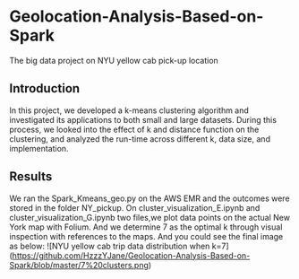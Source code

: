 # Geolocation-Analysis-Based-on-Spark
The big data project on NYU yellow cab pick-up location
## Introduction
In this project, we developed a k-means clustering algorithm and investigated its applications to both small and large datasets. During this process, we looked into the effect of k and distance function on the clustering, and analyzed the run-time across different k, data size, and implementation. 
## Results 
We ran the Spark_Kmeans_geo.py on the AWS EMR and the outcomes were stored in the folder NY_pickup. On cluster_visualization_E.ipynb and cluster_visualization_G.ipynb two files,we plot data points on the actual New York map with Folium. And we determine 7 as the optimal k through visual inspection with references to the maps. And you could see the final image as below:
![NYU yellow cab trip data distribution when k=7]
(https://github.com/HzzzYJane/Geolocation-Analysis-Based-on-Spark/blob/master/7%20clusters.png)
